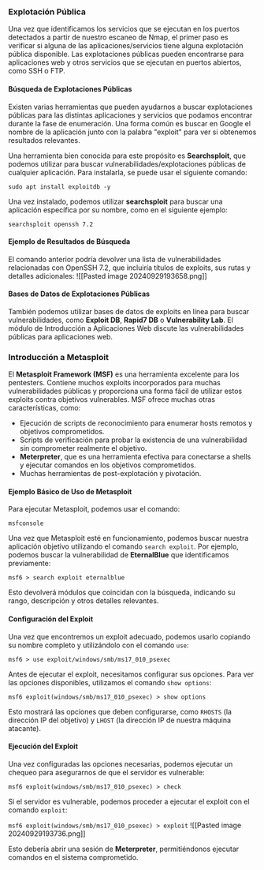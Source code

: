 ### Explotación Pública

Una vez que identificamos los servicios que se ejecutan en los puertos detectados a partir de nuestro escaneo de Nmap, el primer paso es verificar si alguna de las aplicaciones/servicios tiene alguna explotación pública disponible. Las explotaciones públicas pueden encontrarse para aplicaciones web y otros servicios que se ejecutan en puertos abiertos, como SSH o FTP.

#### Búsqueda de Explotaciones Públicas

Existen varias herramientas que pueden ayudarnos a buscar explotaciones públicas para las distintas aplicaciones y servicios que podamos encontrar durante la fase de enumeración. Una forma común es buscar en Google el nombre de la aplicación junto con la palabra "exploit" para ver si obtenemos resultados relevantes.

Una herramienta bien conocida para este propósito es **Searchsploit**, que podemos utilizar para buscar vulnerabilidades/explotaciones públicas de cualquier aplicación. Para instalarla, se puede usar el siguiente comando:


`sudo apt install exploitdb -y`

Una vez instalado, podemos utilizar **searchsploit** para buscar una aplicación específica por su nombre, como en el siguiente ejemplo:

`searchsploit openssh 7.2`

#### Ejemplo de Resultados de Búsqueda

El comando anterior podría devolver una lista de vulnerabilidades relacionadas con OpenSSH 7.2, que incluiría títulos de exploits, sus rutas y detalles adicionales:
![[Pasted image 20240929193658.png]]

#### Bases de Datos de Explotaciones Públicas

También podemos utilizar bases de datos de exploits en línea para buscar vulnerabilidades, como **Exploit DB**, **Rapid7 DB** o **Vulnerability Lab**. El módulo de Introducción a Aplicaciones Web discute las vulnerabilidades públicas para aplicaciones web.

### Introducción a Metasploit

El **Metasploit Framework (MSF)** es una herramienta excelente para los pentesters. Contiene muchos exploits incorporados para muchas vulnerabilidades públicas y proporciona una forma fácil de utilizar estos exploits contra objetivos vulnerables. MSF ofrece muchas otras características, como:

- Ejecución de scripts de reconocimiento para enumerar hosts remotos y objetivos comprometidos.
- Scripts de verificación para probar la existencia de una vulnerabilidad sin comprometer realmente el objetivo.
- **Meterpreter**, que es una herramienta efectiva para conectarse a shells y ejecutar comandos en los objetivos comprometidos.
- Muchas herramientas de post-explotación y pivotación.

#### Ejemplo Básico de Uso de Metasploit

Para ejecutar Metasploit, podemos usar el comando:

`msfconsole`

Una vez que Metasploit esté en funcionamiento, podemos buscar nuestra aplicación objetivo utilizando el comando `search exploit`. Por ejemplo, podemos buscar la vulnerabilidad de **EternalBlue** que identificamos previamente:

`msf6 > search exploit eternalblue`

Esto devolverá módulos que coincidan con la búsqueda, indicando su rango, descripción y otros detalles relevantes.

#### Configuración del Exploit

Una vez que encontremos un exploit adecuado, podemos usarlo copiando su nombre completo y utilizándolo con el comando `use`:


`msf6 > use exploit/windows/smb/ms17_010_psexec`

Antes de ejecutar el exploit, necesitamos configurar sus opciones. Para ver las opciones disponibles, utilizamos el comando `show options`:


`msf6 exploit(windows/smb/ms17_010_psexec) > show options`

Esto mostrará las opciones que deben configurarse, como `RHOSTS` (la dirección IP del objetivo) y `LHOST` (la dirección IP de nuestra máquina atacante).

#### Ejecución del Exploit

Una vez configuradas las opciones necesarias, podemos ejecutar un chequeo para asegurarnos de que el servidor es vulnerable:

`msf6 exploit(windows/smb/ms17_010_psexec) > check`

Si el servidor es vulnerable, podemos proceder a ejecutar el exploit con el comando `exploit`:

`msf6 exploit(windows/smb/ms17_010_psexec) > exploit`
![[Pasted image 20240929193736.png]]

Esto debería abrir una sesión de **Meterpreter**, permitiéndonos ejecutar comandos en el sistema comprometido.